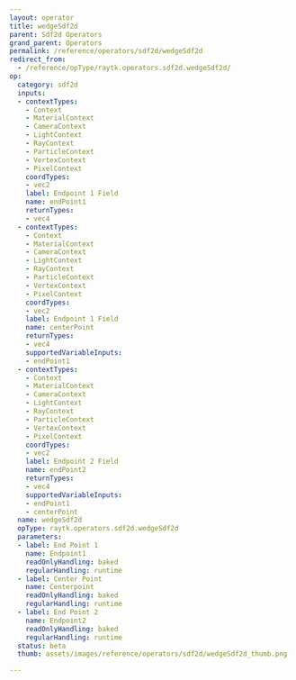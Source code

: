 ```yaml
---
layout: operator
title: wedgeSdf2d
parent: Sdf2d Operators
grand_parent: Operators
permalink: /reference/operators/sdf2d/wedgeSdf2d
redirect_from:
  - /reference/opType/raytk.operators.sdf2d.wedgeSdf2d/
op:
  category: sdf2d
  inputs:
  - contextTypes:
    - Context
    - MaterialContext
    - CameraContext
    - LightContext
    - RayContext
    - ParticleContext
    - VertexContext
    - PixelContext
    coordTypes:
    - vec2
    label: Endpoint 1 Field
    name: endPoint1
    returnTypes:
    - vec4
  - contextTypes:
    - Context
    - MaterialContext
    - CameraContext
    - LightContext
    - RayContext
    - ParticleContext
    - VertexContext
    - PixelContext
    coordTypes:
    - vec2
    label: Endpoint 1 Field
    name: centerPoint
    returnTypes:
    - vec4
    supportedVariableInputs:
    - endPoint1
  - contextTypes:
    - Context
    - MaterialContext
    - CameraContext
    - LightContext
    - RayContext
    - ParticleContext
    - VertexContext
    - PixelContext
    coordTypes:
    - vec2
    label: Endpoint 2 Field
    name: endPoint2
    returnTypes:
    - vec4
    supportedVariableInputs:
    - endPoint1
    - centerPoint
  name: wedgeSdf2d
  opType: raytk.operators.sdf2d.wedgeSdf2d
  parameters:
  - label: End Point 1
    name: Endpoint1
    readOnlyHandling: baked
    regularHandling: runtime
  - label: Center Point
    name: Centerpoint
    readOnlyHandling: baked
    regularHandling: runtime
  - label: End Point 2
    name: Endpoint2
    readOnlyHandling: baked
    regularHandling: runtime
  status: beta
  thumb: assets/images/reference/operators/sdf2d/wedgeSdf2d_thumb.png

---
```

